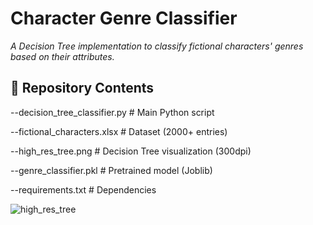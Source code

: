 # Character Genre Classifier 

*A Decision Tree implementation to classify fictional characters' genres based on their attributes.*
## 📂 Repository Contents

 --decision_tree_classifier.py # Main Python script

 --fictional_characters.xlsx # Dataset (2000+ entries)

 --high_res_tree.png # Decision Tree visualization (300dpi)
 
 --genre_classifier.pkl # Pretrained model (Joblib)
 
 --requirements.txt # Dependencies

![high_res_tree](https://github.com/user-attachments/assets/1a62a16d-ed28-4768-b2fe-7a12ec440561)
